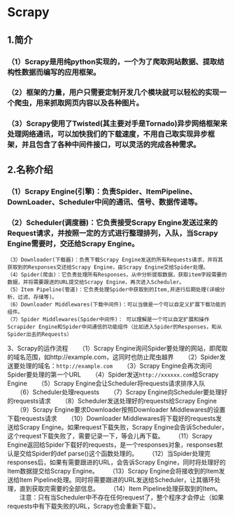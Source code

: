 # Scrapy
## 1.简介
### （1）Scrapy是用纯python实现的，一个为了爬取网站数据、提取结构性数据而编写的应用框架。
### （2）框架的力量，用户只需要定制开发几个模块就可以轻松的实现一个爬虫，用来抓取网页内容以及各种图片。
### （3）Scrapy使用了Twisted(其主要对手是Tornado)异步网络框架来处理网络通讯，可以加快我们的下载速度，不用自己取实现异步框架，并且包含了各种中间件接口，可以灵活的完成各种需求。
## 2.名称介绍
### （1）Scrapy Engine(引擎)：负责Spider、ItemPipeline、DownLoader、Scheduler中间的通讯、信号、数据传递等。
### （2）Scheduler(调度器)：它负责接受Scrapy Engine发送过来的Request请求，并按照一定的方式进行整理排列，入队，当Scrapy Engine需要时，交还给Scrapy Engine。
    （3）Downloader(下载器)：负责下载Scrapy Engine发送的所有Requests请求，并将其获取到的Responses交还给Scrapy Engine，由Scrapy Engine交给Spider处理。
    （4）Spider(爬虫)：它负责处理所有Responses，从中分析提取数据，获取item字段需要的数据，并将需要跟进的URL提交给Scrapy Engine，再次进入Scheduler。
    （5）Item Pipeline(管道)：它负责处理Spider中获取到的Item,并进行后期处理(详细分析、过滤、存储等)。
    （6）Downloader Middlewares(下载中间件)：可以当做是一个可以自定义扩展下载功能的组件。
    （7）Spider Middlewares(Spider中间件)： 可以理解是一个可以自定扩展和操作Scrapider Engine和Spider中间通信的功能组件（比如进入Spider的Responses，和从Spider出去的Requests）
3、Scrapy的运作流程
　　（1）Scrapy Engine询问Spider要处理的网站，即爬取的域名范围，如http://example.com，这同时也防止爬虫越界
　　（2）Spider发送要处理的域名：`http://example.com`
　　（3）Scrapy Engine会再次询问Spider要处理的第一个URL
　　（4）Spider发送`http://xxxxxx.com`给Scrapy Engine
　　（5）Scrapy Engine会让Scheduler将requests请求排序入队
　　（6）Scheduler处理requests
　　（7）Scrapy Engine向Scheduler要处理好的requests请求
　　（8）Scheduler发送处理好的requests给Scrapy Engine
　　（9）Scrapy Engine要求Downloader按照Downloader Middlewares的设置下载requests请求
　　（10）Downloader Middlewares将下载好的requests发送给Scrapy Engine。如果request下载失败，Scrapy Engine会告诉Scheduler，这个request下载失败了，需要记录一下，等会儿再下载。
　　（11）Scrapy Engine返回给Spider下载好的requests，是一个responses对象，responses默认是交给Spider的def parse()这个函数处理的。
　　（12）当Spider处理完responses后，如果有需要跟进的URL，会告诉Scrapy Engine，同时将处理好的Item数据提交给Scrapy Engine。
　　（13）Scrapy Engine会将接收到的Item发送给Item Pipeline处理。同时将需要跟进的URL发送给Scheduler，让其循环处理，直到获取完需要的全部信息。
　　（14）Item Pipeline处理获取到的Item。
　　注意：只有当Scheduler中不存在任何request了，整个程序才会停止（如果requests中有下载失败的URL，Scrapy也会重新下载）。
